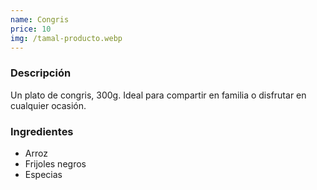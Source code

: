 ```yaml
---
name: Congris
price: 10
img: /tamal-producto.webp
---
```


### Descripción

Un plato de congris, 300g. Ideal para compartir en familia o disfrutar en cualquier ocasión.

### Ingredientes

- Arroz
- Frijoles negros
- Especias
